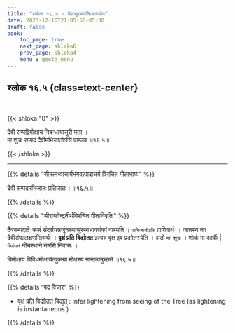 ```yaml
---
title: "श्लोक १६.५ - दैवासुरसंपत्विभागयोग"
date: 2023-12-16T21:05:55+05:30
draft: false
book:
    toc_page: true
    next_page: shloka6
    prev_page: shloka4
    menu : geeta_menu
---
```




## श्लोक १६.५ {class=text-center}

<br/>

{{< shloka  "0"  >}}

दैवी सम्पद्विमोक्षाय निबन्धायासुरी मता ।  
मा शुचः सम्पदं दैवीमभिजातोऽसि पाण्डव ॥१६.५॥

{{< /shloka >}}

---


{{% details "श्रीमत्मध्वाचार्यभगवत्पादाचर्य विरचित  गीताभाष्य" %}}

दैवीं सम्पदमभिजातः प्रतिजातः। ॥१६.५॥

{{% /details %}}



{{% details "श्रीराघवेन्द्रतीर्थविरचित गीताविवृतिः" %}}

दैवसम्पदादेः फलं संदर्शयन्नर्जुनस्यासुरस्वभावशंकां
वारयति । `अभिजातोऽसि` प्रागिवार्थः । 
जातस्य तव दैवीसंपल्लक्षणमित्यर्थः । 
**वृक्षं प्रति विद्योतत** इत्यत्र वृक्ष इव 
प्रद्योतस्येति ।
अतो `मा शुचः` । शोकं मा कार्षीः |
`निबंधनं` नीचस्थाने तमसि निवासः ।  

विमोक्षाय विविधमोक्षायेत्युक्त्या मोक्षस्य 
नानात्वमुच्छते ॥१६.५॥

{{% /details %}}



{{% details "पद विचार" %}}

- वृक्षं प्रति विद्योतत विद्युत् : Infer lightening from seeing of the Tree (as lightening is instantaneous
)

{{% /details %}}
